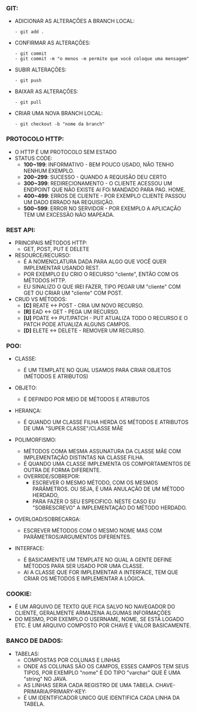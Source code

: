 ### GIT:
  - ADICIONAR AS ALTERAÇÕES A BRANCH LOCAL:
    ```
    - git add .
    ```
  - CONFIRMAR AS ALTERAÇÕES:
    ```
    - git commit
    - git commit -m "o menos -m permite que você coloque uma mensagem"
    ```
  - SUBIR ALTERAÇÕES:
    ```
    - git push
    ```
  - BAIXAR AS ALTERAÇÕES:
    ```
    - git pull
    ```
  - CRIAR UMA NOVA BRANCH LOCAL:
    ```
    - git checkout -b "nome da branch"
    ```

### PROTOCOLO HTTP:
  - O HTTP É UM PROTOCOLO SEM ESTADO
  - STATUS CODE:
    - __100~199__: INFORMATIVO - BEM POUCO USADO, NÃO TENHO NENHUM EXEMPLO.
    - __200~299__: SUCESSO - QUANDO A REQUISÃO DEU CERTO
    - __300~399__: REDIRECIONAMENTO - O CLIENTE ACESSOU UM ENDPOINT QUE NÃO EXISTE AI FOi MANDADO PARA PAG. HOME.
    - __400~499__: ERROS DE CLIENTE - POR EXEMPLO CLIENTE PASSOU UM DADO ERRADO NA REQUISIÇÃO.
    - __500~599__: ERROR NO SERVIDOR - POR EXEMPLO A APLICAÇÃO TEM UM EXCESSÃO NÃO MAPEADA.

### REST API:
  - PRINCIPAIS MÉTODOS HTTP:
    - GET, POST, PUT E DELETE
  - RESOURCE/RECURSO:
    - É A NOMENCLATURA DADA PARA ALGO QUE VOCÊ QUER IMPLEMENTAR USANDO REST.
    - POR EXEMPLO EU CRIO O RECURSO "cliente", ENTÃO COM OS MÉTODOS HTTP. 
    - EU SINALIZO O QUE IREI FAZER, TIPO PEGAR UM "cliente" COM GET OU CRIAR UM "cliente" COM POST.
  - CRUD VS MÉTODOS:
    - __[C]__ REATE <-> POST - CRIA UM NOVO RECURSO.
    - __[R]__ EAD   <-> GET - PEGA UM RECURSO.
    - __[U]__ PDATE <-> PUT/PATCH - PUT ATUALIZA TODO O RECURSO E O PATCH PODE ATUALIZA ALGUNS CAMPOS.
    - __[D]__ ELETE <-> DELETE - REMOVER UM RECURSO.

### POO:
  - CLASSE:
    - É UM TEMPLATE NO QUAL USAMOS PARA CRIAR OBJETOS (MÉTODOS E ATRIBUTOS)

  - OBJETO:
    - É DEFINIDO POR MEIO DE MÉTODOS E ATRIBUTOS

  - HERANÇA:
    - É QUANDO UM CLASSE FILHA HERDA OS MÉTODOS E ATRIBUTOS DE UMA "SUPER CLASSE"/CLASSE MÃE

  - POLIMORFISMO:
    - MÉTODOS COMA MESMA ASSUNATURA DA CLASSE MÃE COM IMPLEMENTAÇÃO DISTINTAS NA CLASSE FILHA.
    - É QUANDO UMA CLASSE IMPLEMENTA OS COMPORTAMENTOS DE OUTRA DE FORMA DIFERENTE.
    - OVERRIDE/SOBREPOR:
      - ESCREVER O MESMO MÉTODO, COM OS MESMOS PARÂMETROS. OU SEJA, É UMA ANULAÇÃO DE UM MÉTODO HERDADO, 
      - PARA FAZER O SEU ESPECIFICO. NESTE CASO EU "SOBRESCREVO" A IMPLEMENTAÇÃO DO MÉTODO HERDADO.

  - OVERLOAD/SOBRECARGA:
    - ESCREVER MÉTODOS COM O MESMO NOME MAS COM PARÂMETROS/ARGUMENTOS DIFERENTES.
  
  - INTERFACE:
      - É BASICAMENTE UM TEMPLATE NO QUAL A GENTE DEFINE MÉTODOS PARA SER USADO POR UMA CLASSE. 
      - AI A CLASSE QUE FOR IMPLEMENTAR A INTERFACE, TEM QUE CRIAR OS MÉTODOS E IMPLEMENTAR A LÓGICA.
  
### COOKIE:
  - É UM ARQUIVO DE TEXTO QUE FICA SALVO NO NAVEGADOR DO CLIENTE, GERALMENTE ARMAZENA ALGUMAS INFORMAÇÕES 
  - DO MESMO, POR EXEMPLO O USERNAME, NOME, SE ESTÁ LOGADO ETC. É UM ARQUIVO COMPOSTO POR CHAVE E VALOR BASICAMENTE.

### BANCO DE DADOS:
  - TABELAS:
    - COMPOSTAS POR COLUNAS E LINHAS
    - ONDE AS COLUNAS SÃO OS CAMPOS, ESSES CAMPOS TEM SEUS TIPOS, POR EXEMPLO "nome" É DO TIPO "varchar" QUE É UMA "string" NO JAVA.
    - AS LINHAS SERIA CADA REGISTRO DE UMA TABELA.
  CHAVE-PRIMARIA/PRIMARY-KEY:
    - É UM IDENTIFICADOR UNICO QUE IDENTIFICA CADA LINHA DA TABELA.





